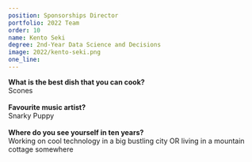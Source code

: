 ```yaml
---
position: Sponsorships Director
portfolio: 2022 Team
order: 10
name: Kento Seki
degree: 2nd-Year Data Science and Decisions
image: 2022/kento-seki.png
one_line:
---
```


**What is the best dish that you can cook?**
<br>
Scones
<br><br>
**Favourite music artist?**
<br>
Snarky Puppy
<br><br>
**Where do you see yourself in ten years?**
<br>
Working on cool technology in a big bustling city OR living in a mountain cottage somewhere
